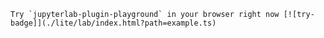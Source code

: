 ```{hint}
Try `jupyterlab-plugin-playground` in your browser right now [![try-badge]](./lite/lab/index.html?path=example.ts)
```

[try-badge]: https://jupyterlite.rtfd.io/en/latest/_static/badge.svg


```{include} ../README.md
```
